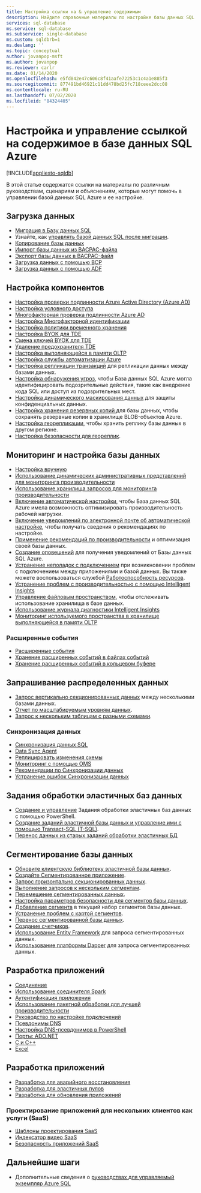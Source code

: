```yaml
---
title: Настройка ссылки на & управление содержимым
description: Найдите справочные материалы по настройке базы данных SQL Azure и управлению ею.
services: sql-database
ms.service: sql-database
ms.subservice: single-database
ms.custom: sqldbrb=1
ms.devlang: ''
ms.topic: conceptual
author: jovanpop-msft
ms.author: jovanpop
ms.reviewer: carlr
ms.date: 01/14/2020
ms.openlocfilehash: e5fd842e47c606c8f41aafe72253c1c4a1e885f3
ms.sourcegitcommit: 877491bd46921c11dd478bd25fc718ceee2dcc08
ms.contentlocale: ru-RU
ms.lasthandoff: 07/02/2020
ms.locfileid: "84324405"
---
```

# <a name="configure-and-manage-content-reference---azure-sql-database"></a>Настройка и управление ссылкой на содержимое в базе данных SQL Azure
[!INCLUDE[appliesto-sqldb](../includes/appliesto-sqldb.md)]

В этой статье содержатся ссылки на материалы по различным руководствам, сценариям и объяснениям, которые могут помочь в управлении базой данных SQL Azure и ее настройке. 

## <a name="load-data"></a>Загрузка данных

- [Миграция в Базу данных SQL](migrate-to-database-from-sql-server.md)
- Узнайте, как [управлять базой данных SQL после миграции](manage-data-after-migrating-to-database.md).
- [Копирование базы данных](database-copy.md)
- [Импорт базы данных из BACPAC-файла](database-import.md)
- [Экспорт базы данных в BACPAC-файл](database-export.md)
- [Загрузка данных с помощью BCP](../load-from-csv-with-bcp.md)
- [Загрузка данных с помощью ADF](../../data-factory/connector-azure-sql-database.md?toc=/azure/sql-database/toc.json)

## <a name="configure-features"></a>Настройка компонентов

- [Настройка проверки подлинности Azure Active Directory (Azure AD)](authentication-aad-configure.md)
- [Настройка условного доступа](conditional-access-configure.md)
- [Многофакторная проверка подлинности Azure AD](authentication-mfa-ssms-overview.md)
- [Настройка Многофакторной идентификации](authentication-mfa-ssms-configure.md)
- [Настройка политики временного хранения](temporal-tables-retention-policy.md)
- [Настройка BYOK для TDE](transparent-data-encryption-byok-configure.md)
- [Смена ключей BYOK для TDE](transparent-data-encryption-byok-key-rotation.md)
- [Удаление предохранителя TDE](transparent-data-encryption-byok-remove-tde-protector.md)
- [Настройка выполняющейся в памяти OLTP](../in-memory-oltp-configure.md)
- [Настройка службы автоматизации Azure](automation-manage.md)
- [Настройка репликации транзакций](replication-to-sql-database.md) для репликации данных между базами данных.
- [Настройка обнаружения угроз](threat-detection-configure.md), чтобы База данных SQL Azure могла идентифицировать подозрительные действия, такие как внедрение кода SQL или доступ из подозрительных мест.
- [Настройка динамического маскирования данных](dynamic-data-masking-configure-portal.md) для защиты конфиденциальных данных.
- [Настройка хранения резервных копий ](long-term-backup-retention-configure.md) для базы данных, чтобы сохранять резервные копии в хранилище BLOB-объектов Azure. 
- [Настройка георепликации](active-geo-replication-overview.md), чтобы хранить реплику базы данных в другом регионе.
- [Настройка безопасности для геореплик](active-geo-replication-security-configure.md).

## <a name="monitor-and-tune-your-database"></a>Мониторинг и настройка базы данных

- [Настройка вручную](performance-guidance.md)
- [Использование динамических административных представлений для мониторинга производительности](monitoring-with-dmvs.md)
- [Использование хранилища запросов для мониторинга производительности](https://docs.microsoft.com/sql/relational-databases/performance/best-practice-with-the-query-store#Insight)
- [Включение автоматической настройки](automatic-tuning-enable.md), чтобы База данных SQL Azure имела возможность оптимизировать производительность рабочей нагрузки.
- [Включение уведомлений по электронной почте об автоматической настройке](automatic-tuning-email-notifications-configure.md), чтобы получать сведения о рекомендациях по настройке.
- [Применение рекомендаций по производительности](database-advisor-find-recommendations-portal.md) и оптимизация своей базы данных.
- [Создание оповещений](alerts-insights-configure-portal.md) для получения уведомлений от Базы данных SQL Azure.
- [Устранение неполадок с подключением](troubleshoot-common-errors-issues.md) при возникновении проблем с подключением между приложениями и базой данных. Вы также можете воспользоваться службой [Работоспособность ресурсов](resource-health-to-troubleshoot-connectivity.md).
- [Устранение проблем с производительностью с помощью Intelligent Insights](intelligent-insights-troubleshoot-performance.md)
- [Управление файловым пространством](file-space-manage.md), чтобы отслеживать использование хранилища в базе данных.
- [Использование журнала диагностики Intelligent Insights](intelligent-insights-use-diagnostics-log.md)
- [Мониторинг используемого пространства в хранилище выполняющейся в памяти OLTP](../in-memory-oltp-monitor-space.md)

### <a name="extended-events"></a>Расширенные события

- [Расширенные события](xevent-db-diff-from-svr.md)
- [Хранение расширенных событий в файлах событий](xevent-code-event-file.md)
- [Хранение расширенных событий в кольцевом буфере](xevent-code-ring-buffer.md)

## <a name="query-distributed-data"></a>Запрашивание распределенных данных

- [Запрос вертикально секционированных данных](elastic-query-getting-started-vertical.md) между несколькими базами данных.
- [Отчет по масштабируемым уровням данных](elastic-query-horizontal-partitioning.md).
- [Запрос к нескольким таблицам с разными схемами](elastic-query-vertical-partitioning.md).

### <a name="data-sync"></a>Синхронизация данных

- [Синхронизация данных SQL](sql-data-sync-data-sql-server-sql-database.md)
- [Data Sync Agent](sql-data-sync-agent-overview.md)
- [Реплицировать изменения схемы](sql-data-sync-update-sync-schema.md)
- [Мониторинг с помощью OMS](sql-data-sync-monitor-sync.md)
- [Рекомендации по Синхронизации данных](sql-data-sync-best-practices.md)
- [Устранение ошибок Синхронизации данных](sql-data-sync-troubleshoot.md)

## <a name="elastic-database-jobs"></a>Задания обработки эластичных баз данных

- [Создание и управление](elastic-jobs-powershell-create.md) Задания обработки эластичных баз данных с помощью PowerShell.
- [Создание заданий эластичной базы данных и управление ими с помощью Transact-SQL (T-SQL)](elastic-jobs-tsql-create-manage.md).
- [Перенос данных из старых заданий обработки эластичных БД](elastic-jobs-migrate.md)

## <a name="database-sharding"></a>Сегментирование базы данных

- [Обновите клиентскую библиотеку эластичной базы данных](elastic-scale-upgrade-client-library.md).
- [Создайте Сегментированное приложение](elastic-scale-get-started.md).
- [Запрос горизонтально секционированных данных](elastic-query-getting-started.md).
- [Выполнение запросов к нескольким сегментам](elastic-scale-multishard-querying.md).
- [Перемещение сегментированных данных](elastic-scale-configure-deploy-split-and-merge.md).
- [Настройка параметров безопасности для сегментов базы данных](elastic-scale-split-merge-security-configuration.md).
- [Добавление сегмента](elastic-scale-add-a-shard.md) в текущий набор сегментов базы данных.
- [Устранение проблем с картой сегментов](elastic-database-recovery-manager.md).
- [Перенос сегментированной базы данных](elastic-convert-to-use-elastic-tools.md).
- [Создание счетчиков](elastic-database-perf-counters.md).
- [Использование Entity Framework](elastic-scale-use-entity-framework-applications-visual-studio.md) для запроса сегментированных данных.
- [Использование платформы Dapper](elastic-scale-working-with-dapper.md) для запроса сегментированных данных.

## <a name="develop-applications"></a>Разработка приложений

- [Соединение](connect-query-content-reference-guide.md#libraries)
- [Использование соединителя Spark](spark-connector.md)
- [Аутентификация приложения](application-authentication-get-client-id-keys.md)
- [Использование пакетной обработки для лучшей производительности](../performance-improve-use-batching.md)
- [Руководство по настройке подключений](troubleshoot-common-connectivity-issues.md)
- [Псевдонимы DNS](dns-alias-overview.md)
- [Настройка DNS-псевдонимов в PowerShell](dns-alias-powershell-create.md)
- [Порты: ADO.NET](adonet-v12-develop-direct-route-ports.md)
- [C и C++](develop-cplusplus-simple.md)
- [Excel](connect-excel.md)

## <a name="design-applications"></a>Разработка приложений

- [Разработка для аварийного восстановления](designing-cloud-solutions-for-disaster-recovery.md)
- [Разработка для эластичных пулов](disaster-recovery-strategies-for-applications-with-elastic-pool.md)
- [Разработка для обновления приложений](manage-application-rolling-upgrade.md)

### <a name="design-multi-tenant-software-as-a-service-saas-applications"></a>Проектирование приложений для нескольких клиентов как услуги (SaaS)

- [Шаблоны проектирования SaaS](saas-tenancy-app-design-patterns.md)
- [Индексатор видео SaaS](saas-tenancy-video-index-wingtip-brk3120-20171011.md)
- [Безопасность приложений SaaS](saas-tenancy-elastic-tools-multi-tenant-row-level-security.md)

## <a name="next-steps"></a>Дальнейшие шаги

- Дополнительные сведения о [руководствах для управляемый экземпляр Azure SQL](../managed-instance/how-to-content-reference-guide.md)
